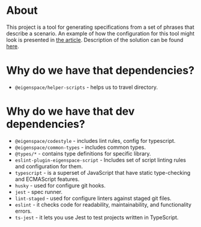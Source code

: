# About

This project is a tool for generating specifications from a set of phrases that describe a scenario. An example of how
the configuration for this tool might look is presented in [the article](https://www.notion.so/cybernation/Investigation-of-usage-25f39803f15f42feacd0290aa0239d6f).
Description of the solution can be found [here](https://www.notion.so/cybernation/Describing-a-solution-4735d2a5cb26499fa22cd46dd0c3b2f5).

# Why do we have that dependencies?

* `@eigenspace/helper-scripts` - helps us to travel directory.

# Why do we have that dev dependencies?

* `@eigenspace/codestyle` - includes lint rules, config for typescript.
* `@eigenspace/common-types` - includes common types.
* `@types/*` - contains type definitions for specific library.
* `eslint-plugin-eigenspace-script` - Includes set of script linting rules and configuration for them.
* `typescript` - is a superset of JavaScript that have static type-checking and ECMAScript features.
* `husky` - used for configure git hooks.
* `jest` - spec runner.
* `lint-staged` - used for configure linters against staged git files.
* `eslint` - it checks code for readability, maintainability, and functionality errors.
* `ts-jest` - it lets you use Jest to test projects written in TypeScript.

